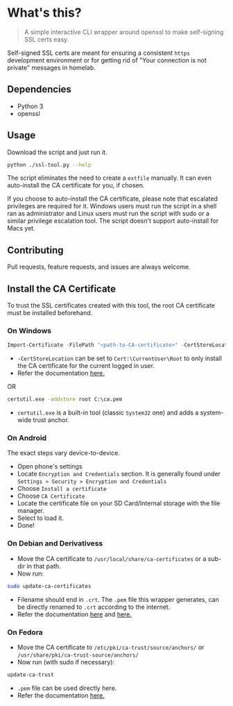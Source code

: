 # What's this?

> A simple interactive CLI wrapper around openssl to make self-signing SSL certs easy.

Self-signed SSL certs are meant for ensuring a consistent `https` development environment or for getting rid of "Your connection is not private" messages in homelab.

## Dependencies
- Python 3
- openssl

## Usage
Download the script and just run it.

```bash
python ./ssl-tool.py --help
```

The script eliminates the need to create a `extfile` manually. It can even auto-install the CA certificate for you, if chosen.

If you choose to auto-install the CA certificate, please note that escalated privileges are required for it. Windows users must run the script in a shell ran as administrator and Linux users must run the script with sudo or a similar privilege escalation tool. The script doesn't support auto-install for Macs yet.

## Contributing
Pull requests, feature requests, and issues are always welcome.

## Install the CA Certificate

To trust the SSL certificates created with this tool, the root CA certificate must be installed beforehand.

### On Windows

```powershell
Import-Certificate -FilePath "<path-to-CA-certificate>" -CertStoreLocation Cert:\LocalMachine\Root
```

- `-CertStoreLocation` can be set to `Cert:\CurrentUser\Root` to only install the CA certificate for the current logged in user.
- Refer the documentation [here.](https://docs.microsoft.com/en-us/powershell/module/pki/import-certificate?view=windowsserver2022-ps)

OR

```cmd
certutil.exe -addstore root C:\ca.pem
```

- `certutil.exe` is a built-in tool (classic `System32` one) and adds a system-wide trust anchor.

### On Android

The exact steps vary device-to-device.

- Open phone's settings
- Locate `Encryption and Credentials` section. It is generally found under `Settings > Security > Encryption and Credentials`
- Choose `Install a certificate`
- Choose `CA Certificate`
- Locate the certificate file on your SD Card/Internal storage with the file manager.
- Select to load it.
- Done!

### On Debian and Derivativess
- Move the CA certificate to `/usr/local/share/ca-certificates` or a sub-dir in that path.
- Now run:
```bash
sudo update-ca-certificates
```
- Filename should end in `.crt`. The `.pem` file this wrapper generates, can be directly renamed to `.crt` according to the internet.
- Refer the documentation [here](https://wiki.debian.org/Self-Signed_Certificate) and [here.](https://manpages.debian.org/buster/ca-certificates/update-ca-certificates.8.en.html)

### On Fedora
- Move the CA certificate to `/etc/pki/ca-trust/source/anchors/` or `/usr/share/pki/ca-trust-source/anchors/`
- Now run (with sudo if necessary):
```bash
update-ca-trust
```
- `.pem` file can be used directly here.
- Refer the documentation [here.](https://docs.fedoraproject.org/en-US/quick-docs/using-shared-system-certificates/)